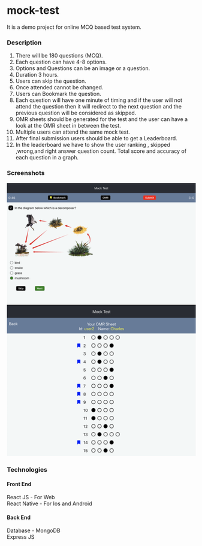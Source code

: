 # mock-test
It is a demo project for online MCQ based test system.

### Description

1. There will be 180 questions (MCQ).
2. Each question can have 4-8 options.
3. Options and Questions can be an image or a question.
4. Duration 3 hours.
5. Users can skip the question.
6. Once attended cannot be changed.
7. Users can Bookmark the question.
8. Each question will have one minute of timing and if the user will not attend
the question then it will redirect to the next question and the previous
question will be considered as skipped.
9. OMR sheets should be generated for the test and the user can have a look
at the OMR sheet in between the test.
10. Multiple users can attend the same mock test.
11. After final submission users should be able to get a Leaderboard.
12. In the leaderboard we have to show the user ranking , skipped
,wrong,and right answer question count. Total score and accuracy of each
question in a graph.

### Screenshots

![Demo Question](/question.png)
![Demo OMR Sheet](/omr.png)

### Technologies

#### Front End

React JS - For Web<br/>
React Native - For Ios and Android

#### Back End

Database - MongoDB<br/>
Express JS
